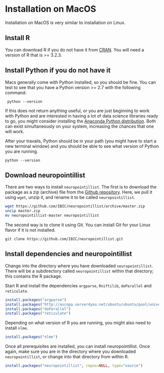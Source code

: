 # Installation on MacOS
Installation on MacOS is very similar to installation on Linux. 

## Install R 
You can download R if you do not have it from [CRAN](https://cran.r-project.org/bin/macosx). You will need a version of R that is >= 3.2.3.

## Install Python if you do not have it

Macs generally come with Python installed, so you should be fine. You can test to see that you have a Python version >= 2.7 with the following command:

``` python --version```

If this does not return anything useful, or you are just beginning to
work with Python and are interested in having a lot of data science
libraries ready to go, you might consider installing the
[Anaconda Python distribution](https://www.anaconda.com). Both can
exist simultaneously on your system, increasing the chances that one
will work.

After your travails, Python should be in your path (you might have to
start a new terminal window) and you should be able to see what
version of Python you are running.

```python --version```

## Download neuropointillist
There are two ways to install `neuropointillist`. The first is to download the package as a zip (archive) file from the [Github repository](https://github.com/IBIC/neuropointillist). Here, we pull it using `wget`, unzip it, and rename it to be called `neuropointillist`.

```bash 
wget https://github.com/IBIC/neuropointillist/archive/master.zip
unzip master.zip
mv neuropointillist-master neuropointillist
```

The second way is to clone it using Git. You can install Git for your Linux flavor if it is not installed.

```git clone https://github.com/IBIC/neuropointillist.git```


## Install dependencies and neuropointillist

Change into the directory where you have downloaded `neuropointillist`. There will be a subdirectory called `neuropointillist` within that directory; this contains the R package. 

Start R and install the dependencies `argparse`, `Rniftilib`, `doParallel` and `reticulate`. 

```R
install.packages("argparse")
install.packages("http://ascopa.server4you.net/ubuntu/ubuntu/pool/universe/r/r-cran-rniftilib/r-cran-rniftilib_0.0-35.r79.orig.tar.xz", repos=NULL)
install.packages("doParallel")
install.packages("reticulate")
```

Depending on what version of R you are running, you might also need to install `nlme`.

```R
install.packages("nlme")
```

Once all prerequisites are installed, you can install neuropointillist. Once again, make sure you are in the directory where you downloaded `neuropointillist`, or change into that directory from within R. 

``` R
install.packages("neuropointillist", repos=NULL, type="source")
```



